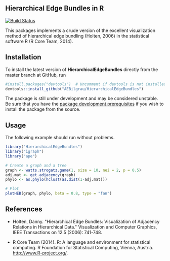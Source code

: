 
Hierarchical Edge Bundles in R
------------------------------

[![Build Status](https://api.travis-ci.org/AEBilgrau/HierarchicalEdgeBundles.svg?branch=master)](https://travis-ci.org/AEBilgrau/HierarchicalEdgeBundles)

This packages implements a crude version of the excellent visualization method of hierarchical edge bundling (Holten, 2006) in the statistical software R (R Core Team, 2014).

## Installation
To install the latest version of **HierarchicalEdgeBundles** directly from the master branch at GitHub, run 

```R
#install.packages("devtools")  # Uncomment if devtools is not installed
devtools::install_github("AEBilgrau/HierarchicalEdgeBundles")
```

The package is still under development and may be considered unstable. Be sure that you have the [package development prerequisites](http://www.rstudio.com/ide/docs/packages/prerequisites) if you wish to install the package from the source.

## Usage

The following example should run without problems.

```R
library("HierarchicalEdgeBundles")
library("igraph")
library("ape")

# Create a graph and a tree
graph <- watts.strogatz.game(1, size = 10, nei = 2, p = 0.5)
adj.mat <- get.adjacency(graph)
phylo <- as.phylo(hclust(as.dist(1-adj.mat)))

# Plot
plotHEB(graph, phylo, beta = 0.8, type = "fan")
```

## References
 * Holten, Danny. "Hierarchical Edge Bundles: Visualization of Adjacency 
   Relations in Hierarchical Data." Visualization and Computer Graphics, 
   IEEE Transactions on 12.5 (2006): 741-748.
   
 * R Core Team (2014). R: A language and environment for statistical
   computing. R Foundation for Statistical Computing, Vienna, Austria.
   http://www.R-project.org/.
